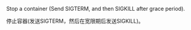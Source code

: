 
Stop a container (Send SIGTERM, and then SIGKILL after grace period).

停止容器(发送SIGTERM，然后在宽限期后发送SIGKILL)。
